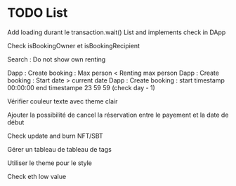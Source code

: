 # TODO List

Add loading durant le transaction.wait()
List and implements check in DApp

Check isBookingOwner et isBookingRecipient

Search : Do not show own renting


Dapp : Create booking : Max person < Renting max person
Dapp : Create booking : Start date > current date
Dapp : Create booking : start timestamp 00:00:00 end timestampe 23 59 59 (check day - 1)

Vérifier couleur texte avec theme clair

Ajouter la possibilité de cancel la réservation entre le payement et la date de début

Check update and burn NFT/SBT

Gérer un tableau de tableau de tags

Utiliser le theme pour le style

Check eth low value
